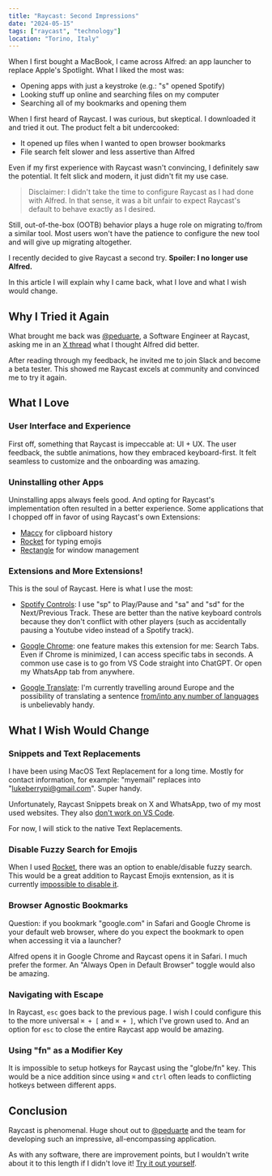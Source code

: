 ```yaml
---
title: "Raycast: Second Impressions"
date: "2024-05-15"
tags: ["raycast", "technology"]
location: "Torino, Italy"
---
```


When I first bought a MacBook, I came across Alfred: an app launcher to replace Apple's Spotlight. What I liked the most was:

- Opening apps with just a keystroke (e.g.: "s" opened Spotify)
- Looking stuff up online and searching files on my computer
- Searching all of my bookmarks and opening them

When I first heard of Raycast. I was curious, but skeptical. I downloaded it and tried it out. The product felt a bit undercooked:

- It opened up files when I wanted to open browser bookmarks
- File search felt slower and less assertive than Alfred

Even if my first experience with Raycast wasn't convincing, I definitely saw the potential. It felt slick and modern, it just didn't fit my use case.

> Disclaimer: I didn't take the time to configure Raycast as I had done with Alfred. In that sense, it was a bit unfair to expect Raycast's default to behave exactly as I desired.

Still, out-of-the-box (OOTB) behavior plays a huge role on migrating to/from a similar tool. Most users won't have the patience to configure the new tool and will give up migrating altogether.

I recently decided to give Raycast a second try. **Spoiler: I no longer use Alfred.**

In this article I will explain why I came back, what I love and what I wish would change.

## Why I Tried it Again

What brought me back was [@peduarte](https://x.com/peduarte), a Software Engineer at Raycast, asking me in an [X thread](https://x.com/peduarte/status/1793990811014865072) what I thought Alfred did better.

After reading through my feedback, he invited me to join Slack and become a beta tester. This showed me Raycast excels at community and convinced me to try it again.

## What I Love

### User Interface and Experience

First off, something that Raycast is impeccable at: UI + UX. The user feedback, the subtle animations, how they embraced keyboard-first. It felt seamless to customize and the onboarding was amazing.

### Uninstalling other Apps

Uninstalling apps always feels good. And opting for Raycast's implementation often resulted in a better experience. Some applications that I chopped off in favor of using Raycast's own Extensions:

- [Maccy](https://maccy.app/) for clipboard history
- [Rocket](https://matthewpalmer.net/rocket/) for typing emojis
- [Rectangle](https://rectangleapp.com/) for window management

### Extensions and More Extensions!

This is the soul of Raycast. Here is what I use the most:

- [Spotify Controls](https://www.raycast.com/thomas/spotify-controls): I use "sp" to Play/Pause and "sa" and "sd" for the Next/Previous Track. These are better than the native keyboard controls because they don't conflict with other players (such as accidentally pausing a Youtube video instead of a Spotify track).

- [Google Chrome](https://www.raycast.com/Codely/google-chrome): one feature makes this extension for me: Search Tabs. Even if Chrome is minimized, I can access specific tabs in seconds. A common use case is to go from VS Code straight into ChatGPT. Or open my WhatsApp tab from anywhere.

- [Google Translate](https://www.raycast.com/gebeto/translate): I'm currently travelling around Europe and the possibility of translating a sentence [from/into any number of languages](https://x.com/LukeberryPi/status/1813352420623188453) is unbelievably handy.

## What I Wish Would Change

### Snippets and Text Replacements

I have been using MacOS Text Replacement for a long time. Mostly for contact information, for example: "myemail" replaces into "lukeberrypi@gmail.com". Super handy.

Unfortunately, Raycast Snippets break on X and WhatsApp, two of my most used websites. They also [don't work on VS Code](https://x.com/LukeberryPi/status/1806094087658807370).

For now, I will stick to the native Text Replacements.

### Disable Fuzzy Search for Emojis

When I used [Rocket](https://matthewpalmer.net/rocket/), there was an option to enable/disable fuzzy search. This would be a great addition to Raycast Emojis exntension, as it is currently [impossible to disable it](https://x.com/LukeberryPi/status/1801228787826229632).

### Browser Agnostic Bookmarks

Question: if you bookmark "google.com" in Safari and Google Chrome is your default web browser, where do you expect the bookmark to open when accessing it via a launcher?

Alfred opens it in Google Chrome and Raycast opens it in Safari. I much prefer the former. An "Always Open in Default Browser" toggle would also be amazing.

### Navigating with Escape

In Raycast, `esc` goes back to the previous page. I wish I could configure this to the more universal `⌘ + [` and `⌘ + ]`, which I've grown used to. And an option for `esc` to close the entire Raycast app would be amazing.

### Using "fn" as a Modifier Key

It is impossible to setup hotkeys for Raycast using the "globe/fn" key. This would be a nice addition since using `⌘` and `ctrl` often leads to conflicting hotkeys between different apps.

## Conclusion

Raycast is phenomenal. Huge shout out to [@peduarte](https://x.com/peduarte) and the team for developing such an impressive, all-encompassing application.

As with any software, there are improvement points, but I wouldn't write about it to this length if I didn't love it! [Try it out yourself](https://www.raycast.com/).
